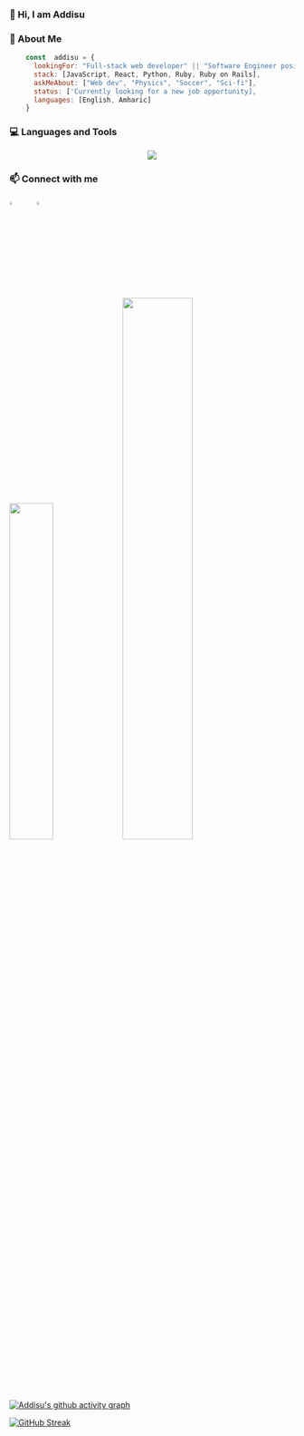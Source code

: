 
### 👋  Hi, I am Addisu  

### 👤  About Me

```javascript
    const  addisu = {
      lookingFor: "Full-stack web developer" || "Software Engineer position",
      stack: [JavaScript, React, Python, Ruby, Ruby on Rails],
      askMeAbout: ["Web dev", "Physics", "Soccer", "Sci-fi"],
      status: ['Currently looking for a new job opportunity],
      languages: [English, Amharic]
    }
```

### 💻  Languages and Tools 

<p align="center">
  <a href="https://github.com/Addisu87">
    <img src="https://skillicons.dev/icons?i=html,css,bootstrap,tailwind,js,webpack,react,rails,python,postgres,git,vercel,netlify" />
  </a>
</p>

### 📫 Connect with me

<p align="left">
<a href="https://www.linkedin.com/in/addisu-tedla/"><img src="https://cdn.jsdelivr.net/gh/devicons/devicon/icons/linkedin/linkedin-original.svg" width="4%" height="4%"/></a>
&#8287;&#8287;&#8287;&#8287;&#8287;
<a href="mailto:addisu.haile@yahoo.com"><img src="https://www.vectorlogo.zone/logos/yahoo/yahoo-tile.svg" width="4%" height="4%"/></a>&#8287;&#8287;&#8287;&#8287;&#8287;
</p>


<img src="https://github-readme-stats.vercel.app/api/top-langs/?username=Addisu87&layout=compact&theme=gotham" width="39%"/> <img src="https://github-readme-stats.vercel.app/api?username=Addisu87&show_icons=true&count_private=true&theme=gotham" width="49.5%"/>


[![Addisu's github activity graph](https://github-readme-activity-graph.cyclic.app/graph?username=Addisu87&theme=gotham&area=true&hide_border=true)](https://github.com/Addisu87/github-readme-activity-graph)

[![GitHub Streak](https://streak-stats.demolab.com/?user=Addisu87&theme=gotham)](https://git.io/streak-stats)
